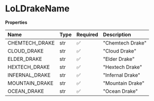 # LoLDrakeName

**Properties**

| Name           | Type | Required | Description      |
| :------------- | :--- | :------- | :--------------- |
| CHEMTECH_DRAKE | str  | ✅       | "Chemtech Drake" |
| CLOUD_DRAKE    | str  | ✅       | "Cloud Drake"    |
| ELDER_DRAKE    | str  | ✅       | "Elder Drake"    |
| HEXTECH_DRAKE  | str  | ✅       | "Hextech Drake"  |
| INFERNAL_DRAKE | str  | ✅       | "Infernal Drake" |
| MOUNTAIN_DRAKE | str  | ✅       | "Mountain Drake" |
| OCEAN_DRAKE    | str  | ✅       | "Ocean Drake"    |

<!-- This file was generated by liblab | https://liblab.com/ -->
